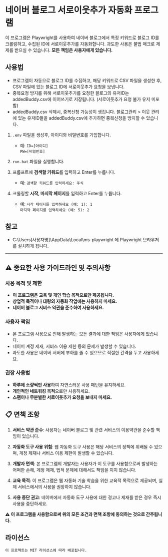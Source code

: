 # 네이버 블로그 서로이웃추가 자동화 프로그램

이 프로그램은 Playwright를 사용하여 네이버 블로그에서 특정 키워드로 블로그 ID를 크롤링하고, 수집된 ID에 서로이웃추가를 자동화합니다.
과도한 사용은 불법 매크로 제제를 받으실 수 있습니다.
**모든 책임은 사용자에게 있습니다.**

## 사용법

*   프로그램이 자동으로 블로그 ID를 수집하고, 해당 키워드로 CSV 파일을 생성한 후, CSV 파일에 있는 블로그 ID에 서로이웃추가 요청을 보냅니다.
*   중복요청 방지를 위해 서로이웃추가를 요청한 블로그의 유저ID는 addedBuddy.csv에 이어쓰기로 저장됩니다. (서로이웃추가 요청 불가 유저 미포함)
*   addedBuddy.csv 삭제시, 중복신청 가능성이 생깁니다. 블로그관리 > 이웃 관리에 있는 유저ID들을 addedBuddy.csv에 추가하면 중복신청을 방지할 수 있습니다.

1.  `.env` 파일을 생성후, 아이디와 비밀번호를 기입합니다.
    *   예: 
            `ID=[아이디]`\
            `PW=[비밀번호]`

2.  `run.bat` 파일을 실행합니다.
3.  프롬프트에 **검색할 키워드**를 입력하고 Enter를 누릅니다.
    *   예: `검색할 키워드를 입력하세요: 주식`
4.  크롤링할 **시작, 마지막 페이지**를 입력하고 Enter를 누릅니다.
    *   예: 
            `시작 페이지를 입력하세요 (예: 1): 1`\
            `마지막 페이지를 입력하세요 (예: 5): 2`

## 참고

*   C:\Users\[사용자명]\AppData\Local\ms-playwright 에 Playwright 브라우저를 설치하게 됩니다.

---

## ⚠️ 중요한 사용 가이드라인 및 주의사항

### 사용 목적 및 제한
- **이 프로그램은 교육 및 개인 학습 목적으로만 제공됩니다.**
- **상업적 목적이나 대량의 자동화 작업에는 사용하지 마세요.**
- **네이버 블로그 서비스 약관을 준수하여 사용하세요.**

### 사용자 책임
- 본 프로그램 사용으로 인해 발생하는 모든 결과에 대한 책임은 사용자에게 있습니다.
- 네이버 계정 제재, 서비스 이용 제한 등의 문제가 발생할 수 있습니다.
- 과도한 사용은 네이버 서버에 부하를 줄 수 있으므로 적절한 간격을 두고 사용하세요.

### 권장 사용법
- **하루에 소량씩만 사용**하여 자연스러운 사용 패턴을 유지하세요.
- **개인적인 네트워킹 목적**으로만 사용하세요.
- **스팸이나 무분별한 서로이웃추가 요청을 보내지 마세요.**

## 📋 면책 조항

1. **서비스 약관 준수**: 사용자는 네이버 블로그 및 관련 서비스의 이용약관을 준수할 책임이 있습니다.

2. **자동화 도구 사용 위험**: 웹 자동화 도구 사용은 해당 서비스의 정책에 위배될 수 있으며, 계정 제재나 서비스 이용 제한이 발생할 수 있습니다.

3. **개발자 면책**: 본 프로그램의 개발자는 사용자가 이 도구를 사용함으로써 발생하는 어떠한 손해, 계정 제재, 법적 문제에 대해서도 책임을 지지 않습니다.

4. **교육 목적**: 이 프로그램은 웹 자동화 기술 학습을 위한 교육적 목적으로 제공되며, 실제 서비스에서의 사용을 권장하지 않습니다.

5. **사용 중단 권고**: 네이버에서 자동화 도구 사용에 대한 경고나 제재를 받은 경우 즉시 사용을 중단하세요.

**⚠️ 이 프로그램을 사용함으로써 위의 모든 조건과 면책 조항에 동의하는 것으로 간주됩니다.**

 ## 라이선스

    이 프로젝트는 MIT 라이선스에 따라 배포됩니다.